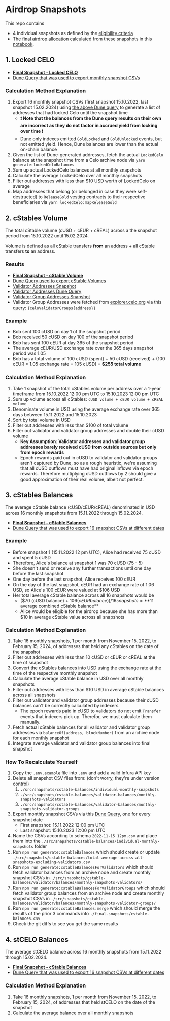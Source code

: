# Airdrop Snapshots

This repo contains

- 4 individual snapshots as defined by the [eligibility criteria](https://github.com/mento-protocol/mento-general/issues/289)
- The [final airdrop allocation](https://github.com/mento-protocol/airdrop-snapshot/blob/main/final-snapshots/airdrop-amounts-per-address.csv) calculated from these snapshots in this [notebook](https://colab.research.google.com/drive/17sGsXPjZDjTOlajpemzDTG40_3igetdd?usp=sharing).

## 1. Locked CELO

- **[Final Snapshot - Locked CELO](./final-snapshots/locked-celo-balances.csv)**
- [Dune Query that was used to export monthly snapshot CSVs](https://dune.com/queries/3164542/5281325)

### Calculation Method Explanation

1. Export 16 monthly snapshot CSVs (first snapshot 15.10.2022, last snapshot 15.02.2024) using [the above Dune query](https://dune.com/queries/3164542/5281325) to generate a list of addresses that had locked Celo until the snapshot time
   - **❗ Note that the balances from the Dune query results on their own are incorrect as they do not factor in accrued yield from locking over time ❗**
   - Dune only indexes emitted `GoldLocked` and `GoldUnlocked` events, but not emitted yield. Hence, Dune balances are lower than the actual on-chain balance
1. Given the list of Dune-generated addresses, fetch the actual `LockedCelo` balance at the snapshot time from a Celo archive node via `yarn generate:lockedCeloBalances`
1. Sum up actual LockedCelo balances at all monthly snapshots
1. Calculate the average LockedCelo over all monthly snapshots
1. Filter out addresses with less than $10 USD worth of LockedCelo on average
1. Map addresses that belong (or belonged in case they were self-destructed) to `ReleaseGold` vesting contracts to their respective beneficiaries via `yarn lockedCelo:mapReleaseGold`

## 2. cStables Volume

The total cStable volume (cUSD + cEUR + cREAL) across a the snapshot period from 15.10.2022 until 15.02.2024.

Volume is defined as all cStable transfers **from** an address + all cStable transfers **to** an address.

### Results

- **[Final Snapshot - cStable Volume](./final-snapshots/cstable-volume.csv)**
- [Dune Query used to export cStable Volumes](https://dune.com/queries/3163689/5279843)
- [Validator Addresses Snapshot](./src/snapshots/validators-and-groups/celo-validators.csv)
- [Validator Addresses Dune Query](https://dune.com/queries/3186301)
- [Validator Group Addresses Snapshot](./src/snapshots/validators-and-groups/celo-validator-groups.csv)
- Validator Group Addresses were fetched from [explorer.celo.org](https://explorer.celo.org/mainnet/graphiql) via this query: `{celoValidatorGroups{address}}`

### Example

- Bob sent 100 cUSD on day 1 of the snapshot period
- Bob received 50 cUSD on day 100 of the snapshot period
- Bob has sent 100 cEUR at day 365 of the snapshot period
- The average cEUR/USD exchange rate over the 365 days snapshot period was 1.05
- Bob has a total volume of 100 cUSD (spent) + 50 cUSD (received) + (100 cEUR * 1.05 exchange rate = 105 cUSD) = **$255 total volume**

### Calculation Method Explanation

1. Take 1 snapshot of the total cStables volume per address over a 1-year timeframe from 15.10.2022 12:00 pm UTC to 15.10.2023 12:00 pm UTC
1. Sum up volume across all cStables: `cUSD volume + cEUR volume + cREAL volume`
1. Denominate volume in USD using the average exchange rate over 365 days between 15.11.2022 and 15.10.2023
1. Sort by total volume in USD
1. Filter out addresses with less than $100 of total volume
1. Filter out validator and validator group addresses and double their cUSD volume
   - **Key Assumption: Validator addresses and validator group addresses barely received cUSD from outside sources but only from epoch rewards**
   - Epoch rewards paid out in cUSD to validator and validator groups aren't captured by Dune, so as a rough heuristic, we're assuming that all cUSD outflows must have had original inflows via epoch rewards. Therefore multiplying cUSD outflows by 2 should give a good approximation of their real volume, albeit not perfect.

## 3. cStables Balances

The average cStable balance (cUSD/cEUR/cREAL) denominated in USD across 16 monthly snapshots from 15.11.2022 through 15.02.2024.

- **[Final Snapshot - cStable Balances](./final-snapshots/cstable-balances.csv)**
- [Dune Query that was used to export 16 snapshot CSVs at different dates](https://dune.com/queries/3144937/5269961)

### Example

- Before snapshot 1 (15.11.2022 12 pm UTC), Alice had received 75 cUSD and spent 5 cUSD
- Therefore, Alice's balance at snapshot 1 was 70 cUSD (75 - 5)
- She doesn't send or receive any further transactions until one day before the last snapshot
- One day before the last snapshot, Alice receives 100 cEUR
- On the day of the last snapshot, cEUR had an exchange rate of 1.06 USD, so Alice's 100 cEUR were valued at $106 USD
- Her total average cStable balance across all 16 snapshots would be
  - ($70 (cUSD balance) + $106 (cEUR balance)) / 16 snapshots = **$11 average combined cStable balance**
  - Alice would be eligible for the airdrop because she has more than $10 in average cStable value across all snapshots

### Calculation Method Explanation

1. Take 16 monthly snapshots, 1 per month from November 15, 2022, to February 15, 2024, of addresses that held any cStables on the date of the snapshot
1. Filter out addresses with less than 10 cUSD or cEUR or cREAL at the time of snapshot
1. Convert the cStables balances into USD using the exchange rate at the time of the respective monthly snapshot
1. Calculate the average cStable balance in USD over all monthly snapshots
1. Filter out addresses with less than $10 USD in average cStable balances across all snapshots
1. Filter out validator and validator group addresses because their cUSD balances can't be correctly calculated by indexers.
   - The epoch rewards paid in cUSD to validators do not emit `Transfer` events that indexers pick up. Therefor, we must calculate them manually.
1. Fetch actual cStable balances for all validator and validator group addresses via `balanceOf(address, blockNumber)` from an archive node for each monthly snapshot
1. Integrate average validator and validator group balances into final snapshot

### How To Recalculate Yourself

1. Copy the `.env.example` file into `.env` and add a valid Infura API key
1. Delete all snapshot CSV files from: (don't worry, they're under version control)
   1. `./src/snapshots/cstable-balances/individual-monthly-snapshots`
   1. `./src/snapshots/cstable-balances/validator-balances/monthly-snapshots-validators`
   1. `./src/snapshots/cstable-balances/validator-balances/monthly-snapshots-validator-groups`
1. Export monthly snapshot CSVs via this [Dune Query](https://dune.com/queries/3144937/5269961), one for every snapshot date
   - First snapshot: 15.11.2022 12:00 pm UTC
   - Last snapshot: 15.10.2023 12:00 pm UTC
1. Name the CSVs according to schema `2022-11-15 12pm.csv` and place them into the `./src/snapshots/cstable-balances/individual-monthly-snapshots` folder
1. Run `npm run generate:cstableBalances` which should create or update `./src/snapshots/cstable-balances/total-average-across-all-snapshots-excluding-validators.csv`
1. Run `npm run generate:cstableBalancesForValidators` which should fetch validator balances from an archive node and create monthly snapshot CSVs in `./src/snapshots/cstable-balances/validator/balances/monthly-snapshots-validators/`
1. Run `npm run generate:cstableBalancesForValidatorGroups` which should fetch validator group balances from an archive node and create monthly snapshot CSVs in `./src/snapshots/cstable-balances/validator/balances/monthly-snapshots-validator-groups/`
1. Run `npm run generate:cstableBalances:merge` which should merge the results of the prior 3 commands into `./final-snapshots/cstable-balances.csv`
1. Check the git diffs to see you get the same results

## 4. stCELO Balances

The average stCELO balance across 16 monthly snapshots from 15.11.2022 through 15.02.2024.

- **[Final Snapshot - cStable Balances](./final-snapshots/stcelo-balances.csv)**
- [Dune Query that was used to export 16 snapshot CSVs at different dates](https://dune.com/queries/3638694/6127529)

### Calculation Method Explanation

1. Take 16 monthly snapshots, 1 per month from November 15, 2022, to February 15, 2024, of addresses that held stCELO on the date of the snapshot
1. Calculate the average balance over all monthly snapshots
